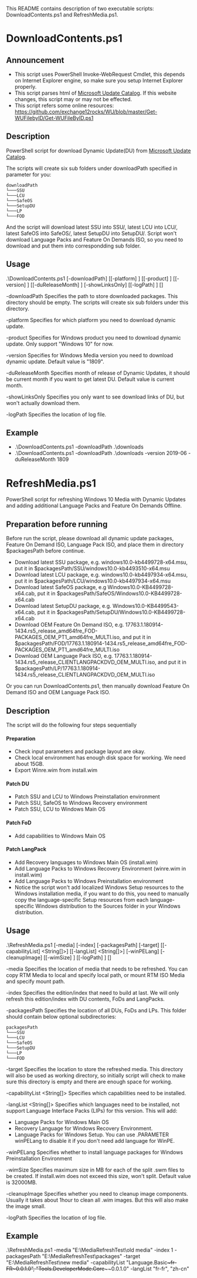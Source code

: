This README contains description of two executable scripts: DownloadContents.ps1 and RefreshMedia.ps1.

# DownloadContents.ps1

## Announcement
* This script uses PowerShell Invoke-WebRequest Cmdlet, this depends on Internet Explorer engine, so make sure you setup Internet Explorer properly.
* This script parses html of [Microsoft Update Catalog](https://www.catalog.update.microsoft.com/Home.aspx). If this website changes, this script may or may not be effected.
* This script refers some online resources: https://github.com/exchange12rocks/WU/blob/master/Get-WUFilebyID/Get-WUFileByID.ps1


## Description
PowerShell script for download Dynamic Update(DU) from [Microsoft Update Catalog](https://www.catalog.update.microsoft.com/Home.aspx).

The scripts will create six sub folders under downloadPath specified in parameter for you:
```
downloadPath
└───SSU
└───LCU
└───SafeOS
└───SetupDU
└───LP
└───FOD
```

And the script will download latest SSU into SSU/, latest LCU into LCU/, latest SafeOS into SafeOS/, latest SetupDU into SetupDU/.
Script won't download Language Packs and Feature On Demands ISO, so you need to download and put them into correspondding sub folder.


## Usage
.\DownloadContents.ps1 [-downloadPath] <String> [[-platform] <String>] [[-product] <String>] [[-version] <String>]
    [[-duReleaseMonth] <String>] [-showLinksOnly] [[-logPath] <String>] [<CommonParameters>]

-downloadPath <String>
    Specifies the path to store downloaded packages. This directory should be empty. The scripts will create six sub folders under this directory.

-platform <String>
    Specifies for which platform you need to download dynamic update.

-product <String>
    Specifies for Windows product you need to download dynamic update. Only support "Windows 10" for now.

-version <String>
    Specifies for Windows Media version you need to download dynamic update. Default value is "1809".

-duReleaseMonth <String>
    Specifies month of release of Dynamic Updates, it should be current month if you want to get latest DU. Default value is current month.

-showLinksOnly
    Specifies you only want to see download links of DU, but won't actually download them.

-logPath
    Specifies the location of log file.

## Example
* .\DownloadContents.ps1 -downloadPath .\downloads
* .\DownloadContents.ps1 -downloadPath .\downloads -version 2019-06 -duReleaseMonth 1809


# RefreshMedia.ps1
PowerShell script for refreshing Windows 10 Media with Dynamic Updates and adding additional Language Packs and Feature On Demands Offline.

## Preparation before running
Before run the script, please download all dynamic update packages, Feature On Demand ISO, Language Pack ISO,
and place them in directory $packagesPath before continue.
* Download latest SSU package, e.g. windows10.0-kb4499728-x64.msu, put it in $packagesPath/SSU/windows10.0-kb4493510-x64.msu
* Download latest LCU package, e.g. windows10.0-kb4497934-x64.msu, put it in $packagesPath/LCU/windows10.0-kb4497934-x64.msu
* Download latest SafeOS package, e.g Windows10.0-KB4499728-x64.cab, put it in $packagesPath/SafeOS/Windows10.0-KB4499728-x64.cab
* Download latest SetupDU package, e.g. Windows10.0-KB4499543-x64.cab, put it in $packagesPath/SetupDU/Windows10.0-KB4499728-x64.cab
* Download OEM Feature On Demand ISO, e.g. 17763.1.180914-1434.rs5_release_amd64fre_FOD-PACKAGES_OEM_PT1_amd64fre_MULTI.iso,
  and put it in $packagesPath/FOD/17763.1.180914-1434.rs5_release_amd64fre_FOD-PACKAGES_OEM_PT1_amd64fre_MULTI.iso
* Download OEM Language Pack ISO, e.g. 17763.1.180914-1434.rs5_release_CLIENTLANGPACKDVD_OEM_MULTI.iso,
  and put it in $packagesPath/LP/17763.1.180914-1434.rs5_release_CLIENTLANGPACKDVD_OEM_MULTI.iso

Or you can run DownloadContents.ps1, then manually download Feature On Demand ISO and OEM Language Pack ISO.

## Description
The script will do the following four steps sequentially

#### Preparation
* Check input parameters and package layout are okay.
* Check local environment has enough disk space for working. We need about 15GB.
* Export Winre.wim from install.wim

#### Patch DU
* Patch SSU and LCU to Windows Preinstallation environment
* Patch SSU, SafeOS to Windows Recovery environment
* Patch SSU, LCU to Windows Main OS

#### Patch FoD
* Add capabilities to Windows Main OS

#### Patch LangPack
* Add Recovery languages to Windows Main OS (install.wim)
* Add Language Packs to Windows Recovery Environment (winre.wim in install.wim)
* Add Language Packs to Windows Preinstallation environment
* Notice the script won't add localized Windows Setup resources to the Windows installation media,
if you want to do this, you need to manually copy the language-specific Setup resources from each language-specific
 Windows distribution to the Sources folder in your Windows distribution.

## Usage
.\RefreshMedia.ps1  [-media] <String> [-index] <Int32> [-packagesPath] <String> [-target] <String> [[-capabilityList] <String[]>]
    [[-langList] <String[]>] [-winPELang] [-cleanupImage] [[-wimSize] <Int32>] [[-logPath] <String>] [<CommonParameters>]

-media <String>
    Specifies the location of media that needs to be refreshed. You can copy RTM Media to local and specify local path,
    or mount RTM ISO Media and specify mount path.

-index <Int32>
    Specifies the edition/index that need to build at last. We will only refresh this edition/index with DU contents, FoDs and
    LangPacks.

-packagesPath <String>
    Specifies the location of all DUs, FoDs and LPs. This folder should contain below optional subdirectories:
```
packagesPath
└───SSU
└───LCU
└───SafeOS
└───SetupDU
└───LP
└───FOD
```

-target <String>
    Specifies the location to store the refreshed media. This directory will also be used as working directory,
    so initially script will check to make sure this directory is empty and there are enough space for working.

-capabilityList <String[]>
    Specifies which capabilities need to be installed.

-langList <String[]>
    Specifies which languages need to be installed, not support Language Interface Packs (LIPs) for this version. This will add:
* Language Packs for Windows Main OS
* Recovery Language for Windows Recovery Environment.
* Language Packs for Windows Setup. You can use .PARAMETER winPELang to disable it if you don't need add language for WinPE.

-winPELang
    Specifies whether to install language packages for Windows Preinstallation Environment

-wimSize <Int32>
    Specifies maximum size in MB for each of the split .swm files to be created. If install.wim does not exceed this size, won't split.
    Default value is 32000MB.

-cleanupImage
    Specifies whether you need to cleanup image components. Usually it takes about 1hour to clean all .wim images. But this will also make the image small.

-logPath <String>
    Specifies the location of log file.

## Example
.\RefreshMedia.ps1 -media "E:\MediaRefreshTest\old media" -index 1 -packagesPath "E:\MediaRefreshTest\packages" -target "E:\MediaRefreshTest\new media"
                   -capabilityList "Language.Basic~~~fr-FR~0.0.1.0", "Tools.DeveloperMode.Core~~~~0.0.1.0" -langList "fr-fr", "zh-cn"